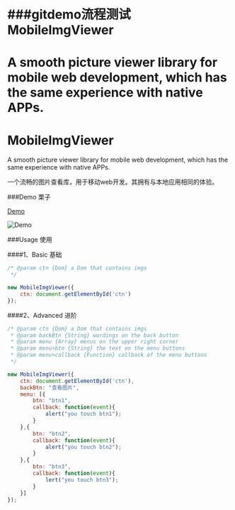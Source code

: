 ###gitdemo流程测试
MobileImgViewer
===============
A smooth picture viewer library for mobile web development, which has the same experience with native APPs.
=======
MobileImgViewer
===============
A smooth picture viewer library for mobile web development, which has the same experience with native APPs.           

一个流畅的图片查看库，用于移动web开发。其拥有与本地应用相同的体验。

###Demo 栗子

[Demo](http://littendomo.sinaapp.com/mobileImgviewer/example.html)

![Demo](http://littendomo.sinaapp.com/mobileImgviewer/demo.gif)      

###Usage 使用

####1、Basic 基础

```js
/* @param ctn {Dom} a Dom that contains imgs               
 */

new MobileImgViewer({
	ctn: document.getElementById('ctn')
});
```

####2、Advanced 进阶

```js
/* @param ctn {Dom} a Dom that contains imgs               
 * @param backBtn {String} wordings on the back button
 * @param menu {Array} menus on the upper right corner
 * @param menu>btn {String} the text on the menu buttons
 * @param menu>callback {Function} callback of the menu buttons
 */

new MobileImgViewer({
	ctn: document.getElementById('ctn'),
	backBtn: "查看图片",
	menu: [{
		btn: "btn1",
		callback: function(event){
			alert("you touch btn1");
		}
	},{
		btn: "btn2",
		callback: function(event){
			alert("you touch btn2");
		}
	},{
		btn: "btn3",
		callback: function(event){
			lert("you touch btn3");
		}
	}]
});
```
